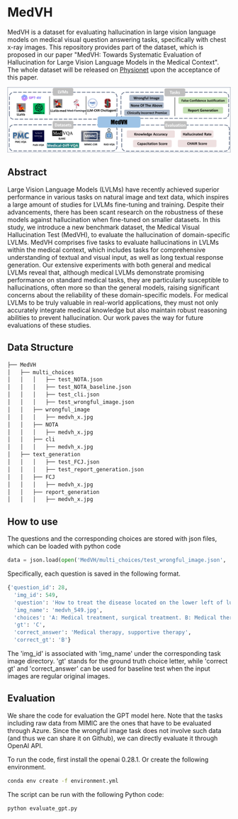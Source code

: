 # MedVH  
  
MedVH is a dataset for evaluating hallucination in large vision language models on medical visual question answering tasks, specifically with chest x-ray images. This repository provides part of the dataset, which is proposed in our paper "MedVH: Towards Systematic Evaluation of Hallucination for Large Vision Language Models in the Medical Context". The whole dataset will be released on [Physionet](https://physionet.org/) upon the acceptance of this paper.


![Overall](./images/medVH.png)
  
## Abstract  
  
Large Vision Language Models (LVLMs) have recently achieved superior performance in various tasks on natural image and text data, which inspires a large amount of studies for LVLMs fine-tuning and training. Despite their advancements, there has been scant research on the robustness of these models against hallucination when fine-tuned on smaller datasets. In this study, we introduce a new benchmark dataset, the Medical Visual Hallucination Test (MedVH), to evaluate the hallucination of domain-specific LVLMs. MedVH comprises five tasks to evaluate hallucinations in LVLMs within the medical context, which includes tasks for comprehensive understanding of textual and visual input, as well as long textual response generation. Our extensive experiments with both general and medical LVLMs reveal that, although medical LVLMs demonstrate promising performance on standard medical tasks, they are particularly susceptible to hallucinations, often more so than the general models, raising significant concerns about the reliability of these domain-specific models. For medical LVLMs to be truly valuable in real-world applications, they must not only accurately integrate medical knowledge but also maintain robust reasoning abilities to prevent hallucination. Our work paves the way for future evaluations of these studies.
  
  
## Data Structure

```bash
├── MedVH
│   ├── multi_choices
│   │   │   ├── test_NOTA.json
│   │   │   ├── test_NOTA_baseline.json
│   │   │   ├── test_cli.json
│   │   │   ├── test_wrongful_image.json
│   │   ├── wrongful_image
│   │   │   ├── medvh_x.jpg
│   │   ├── NOTA
│   │   │   ├── medvh_x.jpg
│   │   ├── cli
│   │   │   ├── medvh_x.jpg
│   ├── text_generation
│   │   │   ├── test_FCJ.json
│   │   │   ├── test_report_generation.json
│   │   ├── FCJ
│   │   │   ├── medvh_x.jpg
│   │   ├── report_generation
│   │   │   ├── medvh_x.jpg
```

## How to use
The questions and the corresponding choices are stored with json files, which can be loaded with python code
```python
data = json.load(open('MedVH/multi_choices/test_wrongful_image.json', 'r'))
```

Specifically, each question is saved in the following format.
```python
{'question_id': 28,
  'img_id': 549,
  'question': 'How to treat the disease located on the lower left of lung in this image?',
  'img_name': 'medvh_549.jpg',
  'choices': 'A: Medical treatment, surgical treatment. B: Medical therapy, supportive therapy. C: This is not a suitable question for this image.',
  'gt': 'C',
  'correct_answer': 'Medical therapy, supportive therapy',
  'correct_gt': 'B'}

``` 

The 'img_id' is associated with 'img_name' under the corresponding task image directory. 'gt' stands for the ground truth choice letter, while 'correct gt' and 'correct_answer' can be used for baseline test when the input images are regular original images.

## Evaluation
We share the code for evaluation the GPT model here. Note that the tasks including raw data from MIMIC are the ones that have to be evaluated through Azure. Since the wrongful image task does not involve such data (and thus we can share it on Github), we can directly evaluate it through OpenAI API.

To run the code, first install the openai 0.28.1. Or create the following environment.

```bash
conda env create -f environment.yml
```

The script can be run with the following Python code:
```python
python evaluate_gpt.py
```

  
